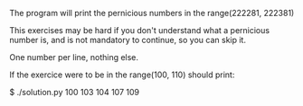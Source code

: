The program will print the pernicious numbers in the range(222281, 222381)

This exercises may be hard if you don't understand what a pernicious number is, and is not mandatory to continue, so you can skip it.

One number per line, nothing else.

If the exercice were to be in the range(100, 110) should print:


$ ./solution.py
100
103
104
107
109
